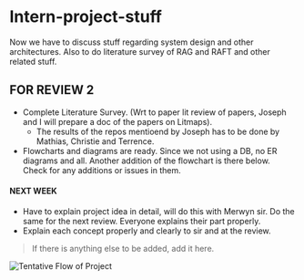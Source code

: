 # Intern-project-stuff
Now we have to discuss stuff regarding system design and other architectures. Also to do literature survey of RAG and RAFT and other related stuff. 


## FOR REVIEW 2
- Complete Literature Survey. (Wrt to paper lit review of papers, Joseph and I will prepare a doc of the papers on Litmaps).
  - The results of the repos mentioend by Joseph has to be done by Mathias, Christie and Terrence.
- Flowcharts and diagrams are ready. Since we not using a DB, no ER diagrams and all. Another addition of the flowchart is there below. Check for any additions or issues in them.
#### NEXT WEEK
- Have to explain project idea in detail, will do this with Merwyn sir. Do the same for the next review. Everyone explains their part properly. 
-  Explain each concept properly and clearly to sir and at the review.


> If there is anything else to be added, add it here.

![Tentative Flow of Project](project-flowchart.jpg)  
